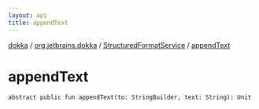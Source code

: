 ```yaml
---
layout: api
title: appendText
---
```

[dokka](../../index.html) / [org.jetbrains.dokka](../index.html) / [StructuredFormatService](index.html) / [appendText](appendText.html)


# appendText



```
abstract public fun appendText(to: StringBuilder, text: String): Unit
```

